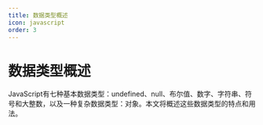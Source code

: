```yaml
---
title: 数据类型概述
icon: javascript
order: 3
---
```


# 数据类型概述

JavaScript有七种基本数据类型：undefined、null、布尔值、数字、字符串、符号和大整数，以及一种复杂数据类型：对象。本文将概述这些数据类型的特点和用法。

